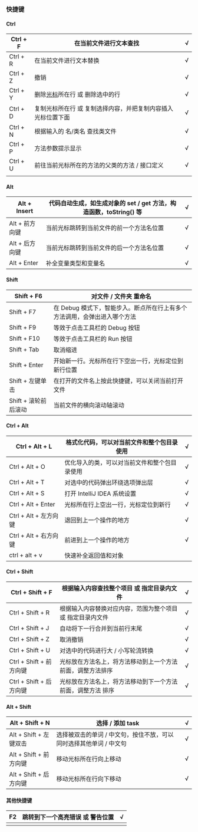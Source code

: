 ### 快捷键

#### Ctrl

| Ctrl + F | 在当前文件进行文本查找                                       | √    |
| -------- | ------------------------------------------------------------ | ---- |
| Ctrl + R | 在当前文件进行文本替换                                       | √    |
| Ctrl + Z | 撤销                                                         | √    |
| Ctrl + Y | 删除[光标](https://so.csdn.net/so/search?q=光标&spm=1001.2101.3001.7020)所在行 或 删除选中的行 | √    |
| Ctrl + D | 复制光标所在行 或 复制选择内容，并把复制内容插入光标位置下面 | √    |
| Ctrl + N | 根据输入的 名/类名 查找类文件                                | √    |
| Ctrl + P | 方法参数提示显示                                             | √    |
| Ctrl + U | 前往当前光标所在的方法的父类的方法 / 接口定义                | √    |
|          |                                                              |      |



#### Alt

| Alt + Insert   | 代码自动生成，如生成对象的 set / get 方法，构造函数，toString() 等 | √    |
| -------------- | ------------------------------------------------------------ | ---- |
| Alt + 前方向键 | 当前光标跳转到当前文件的前一个方法名位置                     | √    |
| Alt + 后方向键 | 当前光标跳转到当前文件的后一个方法名位置                     | √    |
| Alt + Enter    | 补全变量类型和变量名                                         | √    |



#### Shift

| Shift + F6           | 对文件 / 文件夹 重命名                                       |
| -------------------- | ------------------------------------------------------------ |
| Shift + F7           | 在 Debug 模式下，智能步入。断点所在行上有多个方法调用，会弹出进入哪个方法 |
| Shift + F9           | 等效于点击工具栏的 Debug 按钮                                |
| Shift + F10          | 等效于点击工具栏的 Run 按钮                                  |
| Shift + Tab          | 取消缩进                                                     |
| Shift + Enter        | 开始新一行。光标所在行下空出一行，光标定位到新行位置         |
| Shift + 左键单击     | 在打开的文件名上按此快捷键，可以关闭当前打开文件             |
| Shift + 滚轮前后滚动 | 当前文件的横向滚动轴滚动                                     |



#### Ctrl + Alt 

| Ctrl + Alt + L        | 格式化代码，可以对当前文件和整个包目录使用   | √    |
| --------------------- | -------------------------------------------- | ---- |
| Ctrl + Alt + O        | 优化导入的类，可以对当前文件和整个包目录使用 | √    |
| Ctrl + Alt + T        | 对选中的代码弹出环绕选项弹出层               | √    |
| Ctrl + Alt + S        | 打开 IntelliJ IDEA 系统设置                  | √    |
| Ctrl + Alt + Enter    | 光标所在行上空出一行，光标定位到新行         | √    |
| Ctrl + Alt + 左方向键 | 退回到上一个操作的地方                       | √    |
| Ctrl + Alt + 右方向键 | 前进到上一个操作的地方                       | √    |
| ctrl + alt + v        | 快速补全返回值和对象                         |      |



#### Ctrl + Shift

| Ctrl + Shift + F        | 根据输入内容查找整个项目 或 指定目录内文件                  | √    |
| ----------------------- | ----------------------------------------------------------- | ---- |
| Ctrl + Shift + R        | 根据输入内容替换对应内容，范围为整个项目 或 指定目录内文件  | √    |
| Ctrl + Shift + J        | 自动将下一行合并到当前行末尾                                | √    |
| Ctrl + Shift + Z        | 取消撤销                                                    | √    |
| Ctrl + Shift + U        | 对选中的代码进行大 / 小写轮流转换                           | √    |
| Ctrl + Shift + 前方向键 | 光标放在方法名上，将方法移动到上一个方法前面，调整方法排序  | √    |
| Ctrl + Shift + 后方向键 | 光标放在方法名上，将方法移动到下一个方法前面，调整方法 排序 | √    |



#### Alt + Shift

| Alt + Shift + N        | 选择 / 添加 task                                             | √    |
| ---------------------- | ------------------------------------------------------------ | ---- |
| Alt + Shift + 左键双击 | 选择被双击的单词 / 中文句，按住不放，可以同时选择其他单词 / 中文句 | √    |
| Alt + Shift + 前方向键 | 移动光标所在行向上移动                                       | √    |
| Alt + Shift + 后方向键 | 移动光标所在行向下移动                                       | √    |



#### 其他快捷键

| F2   | 跳转到下一个高亮错误 或 警告位置 | √    |
| ---- | -------------------------------- | ---- |
|      |                                  |      |